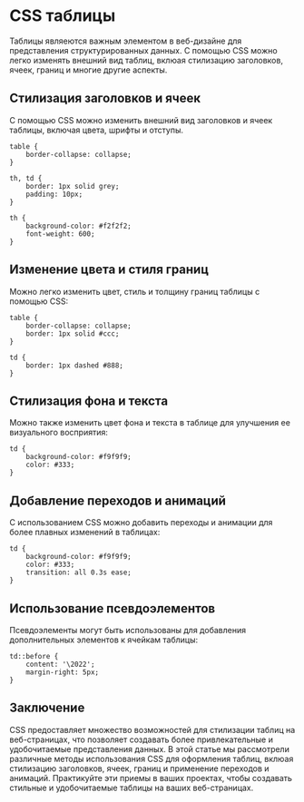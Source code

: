 # CSS таблицы

Таблицы являеются важным элементом в веб-дизайне для представления структурированных данных. С помощью CSS можно легко изменять внешний вид таблиц, вклюая стилизацию заголовков, ячеек, границ и многие другие аспекты.

## Стилизация заголовков и ячеек

С помощью CSS можно изменить внешний вид заголовков и ячеек таблицы, включая цвета, шрифты и отступы.

```
table {
    border-collapse: collapse;
}

th, td {
    border: 1px solid grey;
    padding: 10px;
}

th {
    background-color: #f2f2f2;
    font-weight: 600;
}
```

## Изменение цвета и стиля границ

Можно легко изменить цвет, стиль и толщину границ таблицы с помощью CSS:

```
table {
    border-collapse: collapse;
    border: 1px solid #ccc;
}

td {
    border: 1px dashed #888;
}
```

## Стилизация фона и текста

Можно также изменить цвет фона и текста в таблице для улучшения ее визуального восприятия:

```
td {
    background-color: #f9f9f9;
    color: #333;
}
```

## Добавление переходов и анимаций

С использованием CSS можно добавить переходы и анимации для более плавных изменений в таблицах:

```
td {
    background-color: #f9f9f9;
    color: #333;
    transition: all 0.3s ease;
}
```

## Использование псевдоэлементов

Псевдоэлементы могут быть использованы для добавления дополнительных элементов к ячейкам таблицы:

```
td::before {
    content: '\2022';
    margin-right: 5px;
}
```

## Заключение

CSS предоставляет множество возможностей для стилизации таблиц на веб-страницах, что позволяет создавать более привлекательные и удобочитаемые представления данных. В этой статье мы рассмотрели различные методы использования CSS для оформления таблиц, вклюая стилизацию заголовков, ячеек, границ и применение переходов и анимаций. Практикуйте эти приемы в ваших проектах, чтобы создавать стильные и удобочитаемые таблицы на ваших веб-страницах.